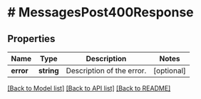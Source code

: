 # # MessagesPost400Response

## Properties

Name | Type | Description | Notes
------------ | ------------- | ------------- | -------------
**error** | **string** | Description of the error. | [optional]

[[Back to Model list]](../../README.md#models) [[Back to API list]](../../README.md#endpoints) [[Back to README]](../../README.md)
